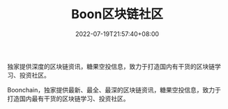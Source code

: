 ﻿---
weight: 
title: "Boon区块链社区"
description: "独家提供深度的区块链资讯，糖果空投信息，致力于打造国内有干货的区块链学习、投资社区"
date: 2022-07-19T21:57:40+08:00
lastmod: 2022-07-19T16:45:40+08:00
draft: false
authors: ["MineW"]
featuredImage: "boonqukuailianshequ.jpg"
link: "https://mp.weixin.qq.com/profile?src=3&timestamp=1658197625&ver=1&signature=im3Aaj82kqP0o8jkIMMOgNwFUGZskDG9CqK8JPlhIICQRGDDsCxzzQaqe3B1FvOU9S1kacOwEkwnID-H6uWOhA=="
tags: ["微信公众号","Boon区块链社区"]
categories: ["navigation"]
navigation: ["微信公众号"]
lightgallery: true
toc: true
pinned: false
recommend: false
recommend1: false
---
独家提供深度的区块链资讯，糖果空投信息，致力于打造国内有干货的区块链学习、投资社区。

Boonchain，独家提供最新、最全、最深的区块链资讯，糖果空投信息，致力于打造国内最有干货的区块链学习、投资社区。